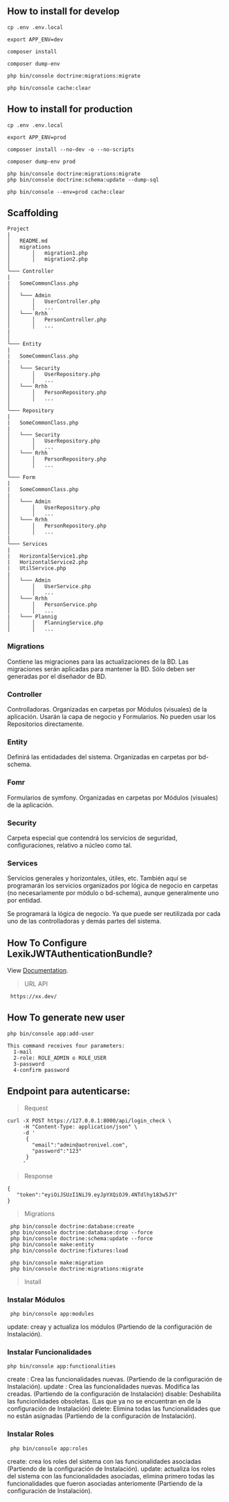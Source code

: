## How to install for develop

```
cp .env .env.local
```

```
export APP_ENV=dev
```

```
composer install
```

```
composer dump-env
```

```
php bin/console doctrine:migrations:migrate
```

```
php bin/console cache:clear
```

## How to install for production

```
cp .env .env.local
```

```
export APP_ENV=prod
```

```
composer install --no-dev -o --no-scripts
```

```
composer dump-env prod
```

```
php bin/console doctrine:migrations:migrate
php bin/console doctrine:schema:update --dump-sql
```

```
php bin/console --env=prod cache:clear
```

## Scaffolding

```
Project
|
│   README.md
│   migrations    
│       │   migration1.php      
│       │   migration2.php
│   
└─── Controller 
|   
|   SomeCommonClass.php
│   
│   └─── Admin
│       │   UserController.php       
│       │   ...
│   └─── Rrhh
│       │   PersonController.php       
│       │   ...
| 
│   
└─── Entity
|   
|   SomeCommonClass.php
|
│   └─── Security
│       │   UserRepository.php      
│       │   ...
│   └─── Rrhh
│       │   PersonRepository.php       
│       │   ...
│   
└─── Repository
|   
|   SomeCommonClass.php
|
│   └─── Security
│       │   UserRepository.php      
│       │   ...
│   └─── Rrhh
│       │   PersonRepository.php       
│       │   ...
│   
└─── Form
|   
|   SomeCommonClass.php
|
│   └─── Admin
│       │   UserRepository.php      
│       │   ...
│   └─── Rrhh
│       │   PersonRepository.php       
│       │   ...
|
└─── Services
|   
|   HorizontalService1.php
|   HorizontalService2.php
|   UtilService.php
|
│   └─── Admin
│       │   UserService.php       
│       │   ...
│   └─── Rrhh
│       │   PersonService.php       
│       │   ...
|   └─── Plannig
│       │   PlanningService.php       
│       │   ...

```

### Migrations ###
Contiene las migraciones para las actualizaciones de la BD. Las migraciones serán aplicadas para mantener la BD. Sólo deben ser generadas por el diseñador de BD.


### Controller ###
Controlladoras. Organizadas en carpetas por Módulos (visuales) de la aplicación. Usarán la capa de negocio y Formularios. No pueden usar los Repositorios directamente.

### Entity ###
Definirá las entidadades del sistema. Organizadas en carpetas por bd-schema.

### Fomr ###
Formularios de symfony. Organizadas en carpetas por Módulos (visuales) de la aplicación.

### Security ###
Carpeta especial que contendrá los servicios de seguridad, configuraciones, relativo a núcleo como tal. 

### Services ###
Servicios generales y horizontales, útiles, etc.
También aquí se programarán los servicios organizados por lógica de negocio en carpetas (no necesariamente por módulo o bd-schema), aunque generalmente uno por entidad. 

Se programará la lógica de negocio. Ya que puede ser reutilizada por cada uno de las controlladoras y demás partes del sistema.





## How To Configure LexikJWTAuthenticationBundle?

View [Documentation](https://github.com/lexik/LexikJWTAuthenticationBundle/blob/master/Resources/doc/index.md#installation).

> URL API

```
 https://xx.dev/
```


##  How To generate new user

```
php bin/console app:add-user
```
```
This command receives four parameters:
  1-mail
  2-role: ROLE_ADMIN o ROLE_USER
  3-password
  4-confirm password
```

## Endpoint para autenticarse:

> Request

```
curl -X POST https://127.0.0.1:8000/api/login_check \
     -H "Content-Type: application/json" \
     -d '
      {
        "email":"admin@aotronivel.com",
        "password":"123"
      }
     '
```

> Response

```
{
   "token":"eyiOiJSUzI1NiJ9.eyJpYXQiOJ9.4NTdlhy183w5JY"
}
```

> Migrations
```
 php bin/console doctrine:database:create 
 php bin/console doctrine:database:drop --force
 php bin/console doctrine:schema:update --force
 php bin/console make:entity 
 php bin/console doctrine:fixtures:load

 php bin/console make:migration
 php bin/console doctrine:migrations:migrate
```

> Install 

### Instalar Módulos
```
 php bin/console app:modules
```
update: creay y actualiza los módulos (Partiendo de la configuración de Instalación).


### Instalar Funcionalidades
```
php bin/console app:functionalities
```
create : Crea las funcionalidades nuevas. (Partiendo de la configuración de Instalación).
update : Crea las funcionalidades nuevas. Modifica las creadas. (Partiendo de la configuración de Instalación)
disable: Deshabilita las funcionlidades obsoletas. (Las que ya no se encuentran en de la configuración de Instalación)
delete: Elimina todas las funcionalidades que no están asignadas (Partiendo de la configuración de Instalación).

### Instalar Roles
```
 php bin/console app:roles
```
create: crea los roles del sistema con las funcionalidades asociadas (Partiendo de la configuración de Instalación).
update: actualiza los roles del sistema con las funcionalidades asociadas, elimina primero todas las funcionalidades que fueron  asociadas anteriomente (Partiendo de la configuración de Instalación).
